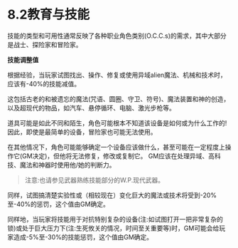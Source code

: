 # 8.2教育与技能

技能的类型和可用性通常反映了各种职业角色类别(O.C.C.s)的需求，其中大部分是战士、探险家和冒险家。

**技能调整值**

根据经验，当玩家试图找出、操作、修复或使用异域alien魔法、机械和技术时，应该有-40%的技能减值。

这包括古老的和被遗忘的魔法(咒语、圆圈、守卫、符号)、魔法装置和神的创造，以及超现代的物品，如汽车、悬停循环、电脑、激光步枪等。

道具可能是如此不同和陌生，角色可能根本不知道该设备是如何或为什么工作的!因此，即使是最简单的设备，冒险家也可能无法使用。

在其他情况下，角色可能能够确定一个设备应该做什么，甚至可能在一定程度上操作它(GM决定)，但他将无法修复，修改或复制它。
GM应该在处理异域、高科技、魔法和神器时使用他/她的判断力。

> 注意:也请参见武器熟练技能部分的W.P.现代武器。

同样，试图搞清楚实验性或（相较现在）变化巨大的魔法或技术将受到-20%至-40%的惩罚，这个值由GM确定。

同样地，当玩家将技能用于对抗特别复杂的设备(注:如试图打开一把非常复杂的锁)或处于巨大压力下(注:生死攸关的情况，时间至关重要等)时，GM可能会给玩家造成-5%至-30%的技能惩罚，这个值由GM确定。